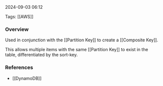 
2024-09-03 06:12

Tags: [[AWS]]

### Overview
Used in conjunction with the [[Partition Key]] to create a [[Composite Key]].

This allows multiple items with the same [[Partition Key]] to exist in the table, differentiated by the sort-key.

### References
- [[DynamoDB]]

